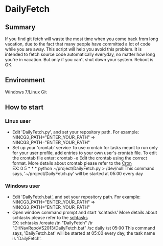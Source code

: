 # DailyFetch
## Summary
If you find git fetch will waste the most time when you come back from long vacation, due to the fact that many people have committed a lot of code while you are away. This script will help you avoid this problem. It is intended to fetch source code automatically everyday, no matter how long you're in vacation. But only if you can't shut down your system. Reboot is OK.

## Environment
Windows 7/Linux
Git

## How to start
### Linux user
- Edit 'DailyFetch.py', and set your repository path. For example:
	NINCG3_PATH="ENTER_YOUR_PATH" => NINCG3_PATH="ENTER_YOUR_PATH"
- Set up your 'crontab' service
To use crontab for tasks meant to run only for your user profile, add entries to your own user's crontab file. To edit the crontab file enter: 
	crontab -e
Edit the crontab using the correct format. More details about crontab please refer to the [Cron](https://en.wikipedia.org/wiki/Cron)<br />
EX:
	0 5 * * * python ~/project/DailyFetch.py > /dev/null
This command says, '~/project/DailyFetch.py' will be started at 05:00 every day

### Windows user
- Edit 'DailyFetch.bat', and set your repository path. For example: 
	NINCG3_PATH="ENTER_YOUR_PATH" => NINCG3_PATH="ENTER_YOUR_PATH"
- Open window command prompt and start 'schtasks'
More details about schtasks please refer to the [schtasks](https://technet.microsoft.com/en-us/library/cc725744%28v=ws.11%29.aspx)<br />
EX:
	schtasks /create /tn "DailyFetch" /tr "D:\NavRepoVS2013\DailyFetch.bat" /sc daily /st 05:00
This command says, 'DailyFetch.bat' will be started at 05:00 every day, the task name is 'DailyFetch'.